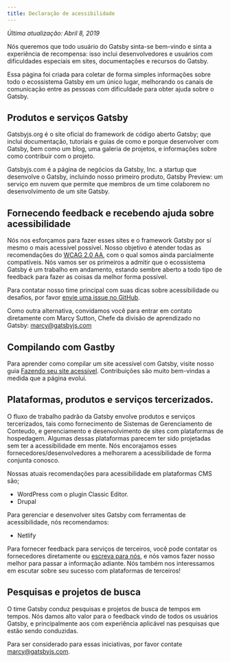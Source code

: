 ```yaml
---
title: Declaração de acessibilidade
---
```


_Última atualização: Abril 8, 2019_

Nós queremos que todo usuário do Gatsby sinta-se bem-vindo e sinta a experiência de recompensa: isso inclui desenvolvedores e usuários com dificuldades especiais em sites, documentações e recursos do Gatsby.

Essa página foi criada para coletar de forma simples informações sobre todo o ecossistema Gatsby em um único lugar, melhorando os canais de comunicação entre as pessoas com dificuldade para obter ajuda sobre o Gatsby.

## Produtos e serviços Gatsby

Gatsbyjs.org é o site oficial do framework de código aberto Gatsby; que inclui documentação, tutoriais e guias de como e porque desenvolver com Gatsby, bem como um blog, uma galeria de projetos, e informações sobre como contribuir com o projeto.   

Gatsbyjs.com é a página de negócios da Gatsby, Inc. a startup que desenvolve o Gatsby, incluindo nosso primeiro produto, Gatsby Preview: um serviço em nuvem que permite que membros de um time colaborem no desenvolvimento de um site Gatsby.

## Fornecendo feedback e recebendo ajuda sobre acessibilidade

Nós nos esforçamos para fazer esses sites e o framework Gatsby por sí mesmo o mais acessível possível. Nosso objetivo é atender todas as recomendações do [WCAG 2.0 AA](https://www.w3.org/TR/WCAG20/), com o qual somos ainda parcialmente compatíveis. Nós vamos ser os primeiros a admitir que o ecossistema Gatsby é um trabalho em andamento, estando sembre aberto a todo tipo de feedback para fazer as coisas da melhor forma possível.

Para contatar nosso time principal com suas dicas sobre acessibilidade ou desafios, por favor [envie uma issue no GitHub](https://github.com/gatsbyjs/gatsby/issues/new/choose).

Como outra alternativa, convidamos você para entrar em contato diretamente com Marcy Sutton, Chefe da divisão de aprendizado no Gatsby: [marcy@gatsbyjs.com](mailto:marcy@gatsbyjs.com)

## Compilando com Gastby

Para aprender como compilar um site acessível com Gatsby, visite nosso guia [Fazendo seu site acessível](/docs/making-your-site-accessible/). Contribuições são muito bem-vindas a medida que a página evolui.


## Plataformas, produtos e serviços tercerizados.

O fluxo de trabalho padrão da Gatsby envolve produtos e serviços tercerizados, tais como fornecimento de Sistemas de Gerenciamento de Conteudo, e gerenciamento e desenvolvimento de sites com plataformas de hospedagem. Algumas dessas plataformas parecem ter sido projetadas sem ter a acessibilidade em mente. Nós encorajamos esses fornecedores/desenvolvedores a melhorarem a acessibilidade de forma conjunta conosco.

Nossas atuais recomendações para acessibilidade em plataformas CMS são;

- WordPress com o plugin Classic Editor.
- Drupal

Para gerenciar e desenvolver sites Gatsby com ferramentas de acessibilidade, nós recomendamos:

- Netlify

Para fornecer feedback para serviços de terceiros, você pode contatar os fornecedores diretamente ou [escreva para nós](mailto:marcy@gatsbyjs.com), e nós vamos fazer nosso melhor para passar a informação adiante. Nós também nos interessamos em escutar sobre seu sucesso com plataformas de terceiros!

## Pesquisas e projetos de busca

O time Gatsby conduz pesquisas e projetos de busca de tempos em tempos. Nós damos alto valor para o feedback vindo de todos os usuários Gatsby, e principalmente aos com experiência aplicável nas pesquisas que estão sendo conduzidas.

Para ser considerado para essas iniciativas, por favor contate [marcy@gatsbyjs.com](mailto:marcy@gatsbyjs.com).
